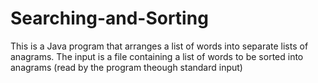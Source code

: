 # Searching-and-Sorting

This is a Java program that arranges a list of words into separate lists of anagrams. The input is a file containing a list of words to be sorted into anagrams (read by the program theough standard input)

